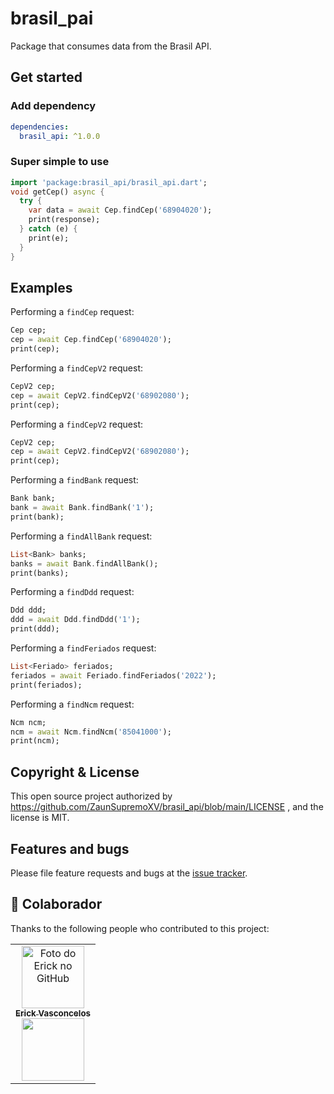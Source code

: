 # brasil_pai

Package that consumes data from the Brasil API.

## Get started

### Add dependency

```yaml
dependencies:
  brasil_api: ^1.0.0
```

### Super simple to use

```dart
import 'package:brasil_api/brasil_api.dart';
void getCep() async {
  try {
    var data = await Cep.findCep('68904020');
    print(response);
  } catch (e) {
    print(e);
  }
}
```

## Examples

Performing a `findCep` request:

```dart
Cep cep;
cep = await Cep.findCep('68904020');
print(cep);
```

Performing a `findCepV2` request:

```dart
CepV2 cep;
cep = await CepV2.findCepV2('68902080');
print(cep);
```

Performing a `findCepV2` request:

```dart
CepV2 cep;
cep = await CepV2.findCepV2('68902080');
print(cep);
```

Performing a `findBank` request:

```dart
Bank bank;
bank = await Bank.findBank('1');
print(bank);
```

Performing a `findAllBank` request:

```dart
List<Bank> banks;
banks = await Bank.findAllBank();
print(banks);
```

Performing a `findDdd` request:

```dart
Ddd ddd;
ddd = await Ddd.findDdd('1');
print(ddd);
```

Performing a `findFeriados` request:

```dart
List<Feriado> feriados;
feriados = await Feriado.findFeriados('2022');
print(feriados);
```

Performing a `findNcm` request:

```dart
Ncm ncm;
ncm = await Ncm.findNcm('85041000');
print(ncm);
```

## Copyright & License

This open source project authorized by https://github.com/ZaunSupremoXV/brasil_api/blob/main/LICENSE , and the license is MIT.

## Features and bugs

Please file feature requests and bugs at the [issue tracker][tracker].

[tracker]: https://github.com/ZaunSupremoXV/brasil_api/issues

## 🤝 Colaborador

Thanks to the following people who contributed to this project:

<table>
  <tr>
    <td align="center">
      <a href="https://www.linkedin.com/in/erick-vasconcelos-50baa8150/" target="_blank">
        <img src="https://avatars.githubusercontent.com/u/67069017?v=4" width="100px;" alt="Foto do Erick no GitHub"/><br>
        <sub>
          <b>Erick Vasconcelos</b>
        </sub><br>
        <a href="https://www.buymeacoffee.com/erickzaunlab" target="_blank"><img src="https://raw.githubusercontent.com/appcraftstudio/buymeacoffee/master/Images/snapshot-bmc-button.png" width="100px;"></a>
      </a>
    </td>
  </tr>
</table>
